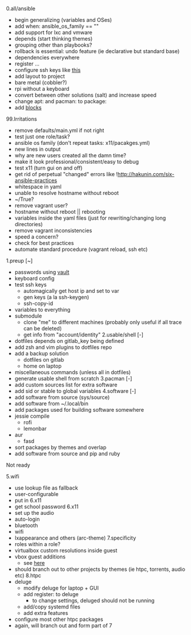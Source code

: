0.all/ansible
+   begin generalizing (variables and OSes)
+   add when: ansible_os_family == ""
+   add support for lxc and vmware
+   depends (start thinking themes)
+   grouping other than playbooks?
+   rollback is essential: undo feature (ie declarative but standard base)
+   dependencies everywhere
+   register ...
+   configure ssh keys like [this](http://hakunin.com/six-ansible-practices)
+   add layout to project
+   bare metal (cobbler?)
+   rpi without a keyboard
+   convert between other solutions (salt) and increase speed
+   change apt: and pacman: to package:
+   add [blocks](http://docs.ansible.com/ansible/playbooks_blocks.html)

99.Irritations
+   remove defaults/main.yml if not right
+   test just one role/task?
+   ansible os family (don't repeat tasks: x11/pacakges.yml)
+   new lines in output
+   why are new users created all the damn time?
+   make it look professional/consistent/easy to debug
+   test x11 (turn gui on and off)
+   get rid of perpetual "changed" errors like
    !http://hakunin.com/six-ansible-practices
+   whitespace in yaml
+   unable to resolve hostname without reboot
+   ~/True?
+   remove vagrant user?
+   hostname without reboot || rebooting
+   variables inside the yaml files (just for rewriting/changing long directories)
+   remove vagrant inconsistencies
+   speed a concern?
+   check for best practices
+   automate standard procedure (vagrant reload, ssh etc)

1.preup [~]
+   passwords using
[vault](http://docs.ansible.com/ansible/playbooks_best_practices.html#best-practices-for-variables-and-vaults)
+   keyboard config
+   test ssh keys 
    +   automagically get host ip and set to var
    +   gen keys (a la ssh-keygen)
    +   ssh-copy-id
+   variables to everything
+   submodule 
    +   clone "me" to different machines (probably only useful if all trace can
        be deleted)
    +   get info from "account/identity"
2.usable/shell [-]
+   dotfiles depends on gitlab_key being defined
+   add zsh and vim plugins to dotfiles repo
+   add a backup solution
    +   dotfiles on gitlab
    +   home on laptop
+   miscellaneous commands (unless all in dotfiles)
+   generate usable shell from scratch
3.pacman [-]
+   add custom sources list for extra software
+   add sid or stable to global variables
4.software [-]
+   add software from source (sys/source)
+   add software from ~/.local/bin
+   add packages used for building software somewhere
+   jessie compile 
    +   rofi
    +   lemonbar
+   aur
    +   fasd 
+   sort packages by themes and overlap
+   add software from source and pip and ruby

Not ready

5.wifi
+   use lookup file as fallback
+   user-configurable
+   put in 6.x11
+   get school password
6.x11
+   set up the audio
+   auto-login
+   bluetooth
+   wifi
+   lxappearance and others (arc-theme)
7.specificity
+   roles within a role?
+   virtualbox custom resolutions inside guest
+   vbox guest additions
    +   see
        [here](https://github.com/PeterMosmans/ansible-role-virtualbox-guest)
+   should branch out to other projects by themes (ie htpc, torrents, audio etc)
8.htpc
+   deluge
    +   modify deluge for laptop + GUI
    +   add register: to deluge
        +   to change settings, deluged should not be running
    +   add/copy systemd files
    +   add extra features
+   configure most other htpc packages
+   again, will branch out and form part of 7
